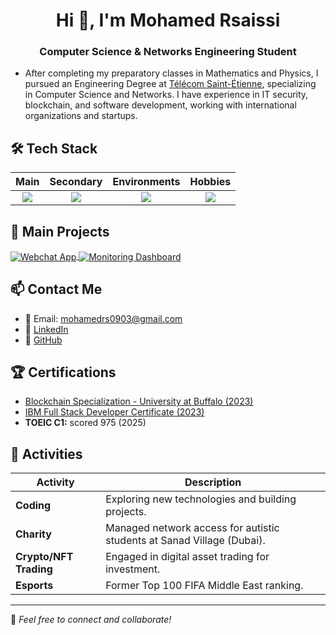 <h1 align="center">Hi 👋, I'm Mohamed Rsaissi</h1>
<h3 align="center"> Computer Science & Networks Engineering Student</h3>

- After completing my preparatory classes in Mathematics and Physics, I pursued an Engineering Degree at <a href="https://www.telecom-st-etienne.fr/">Télécom Saint-Étienne</a>, specializing in Computer Science and Networks. I have experience in IT security, blockchain, and software development, working with international organizations and startups.


## 🛠 Tech Stack

| Main | Secondary | Environments | Hobbies |
|:----:|:---------:|:-------------:|:-------:|
| <img src="https://skillicons.dev/icons?i=java,mysql,python,nodejs&theme=dark&perline=4"/> | <img src="https://skillicons.dev/icons?i=git,react,solidity&theme=dark&perline=4"/> | <img src="https://skillicons.dev/icons?i=linux,azure,docker,ci/cd&theme=dark&perline=4"/> | <img src="https://skillicons.dev/icons?i=react,latex&theme=dark&perline=4"/> |

## 🚀 Main Projects

<a href="https://github.com/rsmed31/Webchat">
  <img align="center" src="https://github-readme-stats.vercel.app/api/pin/?username=rsmed31&repo=Webchat&show_icons=true&line_height=27&title_color=6aa6f8&text_color=8a919a&icon_color=6aa6f8&bg_color=22272e" alt="Webchat App" />
</a>

<a href="https://github.com/rsmed31/interfaceUI">
  <img align="center" src="https://github-readme-stats.vercel.app/api/pin/?username=rsmed31&repo=interfaceUI&show_icons=true&line_height=27&title_color=6aa6f8&text_color=8a919a&icon_color=6aa6f8&bg_color=22272e" alt="Monitoring Dashboard" />
</a>


## 📫 Contact Me

- 📧 Email: [mohamedrs0903@gmail.com](mailto:mohamedrs0903@gmail.com)
- 🔗 [LinkedIn](https://linkedin.com/in/mohamed-rsaissi)
- 🔗 [GitHub](https://github.com/rsmed31)

## 🏆 Certifications

- [Blockchain Specialization - University at Buffalo (2023)](https://www.coursera.org/account/accomplishments/specialization/9MD9HGY9UGHW)
- [IBM Full Stack Developer Certificate (2023)](https://www.coursera.org/account/accomplishments/specialization/J9LGBFK7XHSC)
- **TOEIC C1:** scored 975 (2025)

## 🎯 Activities

| Activity | Description |
|----------|-------------|
| **Coding** | Exploring new technologies and building projects. |
| **Charity** | Managed network access for autistic students at Sanad Village (Dubai). |
| **Crypto/NFT Trading** | Engaged in digital asset trading for investment. |
| **Esports** | Former Top 100 FIFA Middle East ranking. |

---

🌟 _Feel free to connect and collaborate!_
